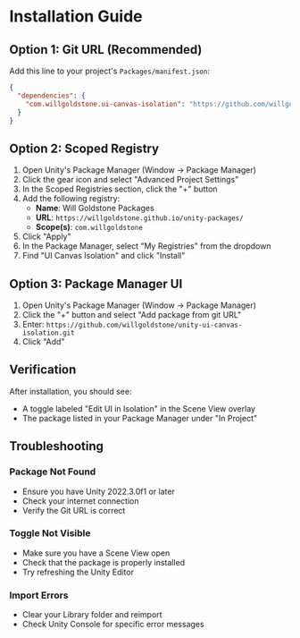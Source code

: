 # Installation Guide

## Option 1: Git URL (Recommended)

Add this line to your project's `Packages/manifest.json`:

```json
{
  "dependencies": {
    "com.willgoldstone.ui-canvas-isolation": "https://github.com/willgoldstone/unity-ui-canvas-isolation.git"
  }
}
```

## Option 2: Scoped Registry

1. Open Unity's Package Manager (Window → Package Manager)
2. Click the gear icon and select "Advanced Project Settings"
3. In the Scoped Registries section, click the "+" button
4. Add the following registry:
   - **Name**: Will Goldstone Packages
   - **URL**: `https://willgoldstone.github.io/unity-packages/`
   - **Scope(s)**: `com.willgoldstone`
5. Click "Apply"
6. In the Package Manager, select "My Registries" from the dropdown
7. Find "UI Canvas Isolation" and click "Install"

## Option 3: Package Manager UI

1. Open Unity's Package Manager (Window → Package Manager)
2. Click the "+" button and select "Add package from git URL"
3. Enter: `https://github.com/willgoldstone/unity-ui-canvas-isolation.git`
4. Click "Add"

## Verification

After installation, you should see:
- A toggle labeled "Edit UI in Isolation" in the Scene View overlay
- The package listed in your Package Manager under "In Project"

## Troubleshooting

### Package Not Found
- Ensure you have Unity 2022.3.0f1 or later
- Check your internet connection
- Verify the Git URL is correct

### Toggle Not Visible
- Make sure you have a Scene View open
- Check that the package is properly installed
- Try refreshing the Unity Editor

### Import Errors
- Clear your Library folder and reimport
- Check Unity Console for specific error messages

